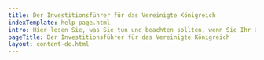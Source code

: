 ```yaml
---
title: Der Investitionsführer für das Vereinigte Königreich
indexTemplate: help-page.html
intro: Hier lesen Sie, was Sie tun und beachten sollten, wenn Sie Ihr Unternehmen im Vereinigten Königreich ansiedeln möchten
pageTitle: Der Investitionsführer für das Vereinigte Königreich
layout: content-de.html
---
```


